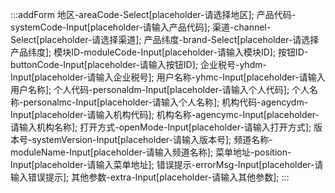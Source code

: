 :::addForm
地区-areaCode-Select[placeholder-请选择地区];
产品代码-systemCode-Input[placeholder-请输入产品代码];
渠道-channel-Select[placeholder-请选择渠道];
产品纬度-brand-Select[placeholder-请选择产品纬度];
模块ID-moduleCode-Input[placeholder-请输入模块ID];
按钮ID-buttonCode-Input[placeholder-请输入按钮ID];
企业税号-yhdm-Input[placeholder-请输入企业税号];
用户名称-yhmc-Input[placeholder-请输入用户名称];
个人代码-personaldm-Input[placeholder-请输入个人代码];
个人名称-personalmc-Input[placeholder-请输入个人名称];
机构代码-agencydm-Input[placeholder-请输入机构代码];
机构名称-agencymc-Input[placeholder-请输入机构名称];
打开方式-openMode-Input[placeholder-请输入打开方式];
版本号-systemVersion-Input[placeholder-请输入版本号];
频道名称-moduleName-Input[placeholder-请输入频道名称];
菜单地址-position-Input[placeholder-请输入菜单地址];
错误提示-errorMsg-Input[placeholder-请输入错误提示];
其他参数-extra-Input[placeholder-请输入其他参数];
:::